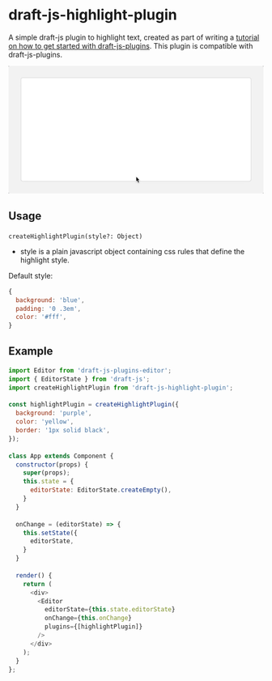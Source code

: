 # draft-js-highlight-plugin

A simple draft-js plugin to highlight text, created as part of writing a [tutorial on how to get started with draft-js-plugins](reactrocket.com/post/getting-started-with-draft-js-plugins/). This plugin is compatible with draft-js-plugins.

![Draft-js highlight plugin](draft-js-plugins-purple-highlight.gif)


## Usage

`createHighlightPlugin(style?: Object)`
- style is a plain javascript object containing css rules that define the highlight style.

Default style:
```js
{
  background: 'blue',
  padding: '0 .3em',
  color: '#fff',
}
```

## Example

```js
import Editor from 'draft-js-plugins-editor';
import { EditorState } from 'draft-js';
import createHighlightPlugin from 'draft-js-highlight-plugin';

const highlightPlugin = createHighlightPlugin({
  background: 'purple',
  color: 'yellow',
  border: '1px solid black',
});

class App extends Component {
  constructor(props) {
    super(props);
    this.state = {
      editorState: EditorState.createEmpty(),
    }
  }

  onChange = (editorState) => {
    this.setState({
      editorState,
    }
  }

  render() {
    return (
      <div>
        <Editor
          editorState={this.state.editorState}
          onChange={this.onChange}
          plugins={[highlightPlugin]}
        />
      </div>
    );
  }
};
```
